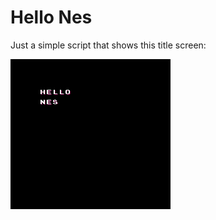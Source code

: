 # Hello Nes

Just a simple script that shows this title screen:

![Screenshot](https://github.com/o-marchi/hello-nes/raw/master/screenshot.png)
